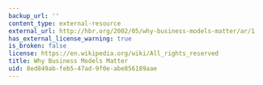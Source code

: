 ```yaml
---
backup_url: ''
content_type: external-resource
external_url: http://hbr.org/2002/05/why-business-models-matter/ar/1
has_external_license_warning: true
is_broken: false
license: https://en.wikipedia.org/wiki/All_rights_reserved
title: Why Business Models Matter
uid: 8ed849ab-feb5-47ad-9f0e-abe856189aae
---
```

